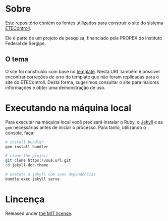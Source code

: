 
# Sobre

Este repositório contém os fontes utilizados para construir o site do sistema [ETEControll](https://saneamentoambiental.github.io/ETEControll/).

Ele é parte de um projeto de pesquisa, financiado pela PROPEX do Instituto Federal de Sergipe.


## O tema

O site foi construído com base no [template](https://aksakalli.github.io/jekyll-doc-theme/). Nesta URL também é possível encontrar correções de erro do template que não foram replicadas para o site do ETEControll. Desta forma, sugerimos consultar o site para maiores informações e obter uma demonstração de uso.

# Executando na máquina local

Para executar na máquina local você precisará instalar o Ruby, o [Jekyll](https://jekyllrb.com/) e as `gem` necessárias antes de iniciar o processo. Para tanto, utilizando o console, faça:

```bash
# install bundler
gem install bundler

# clone the project
git clone https://sua.url.git
cd jekyll-doc-theme

# executa o jekyll com suas dependências
bundle exec jekyll serve
```

# Lincença

Released under [the MIT license](LICENSE).
